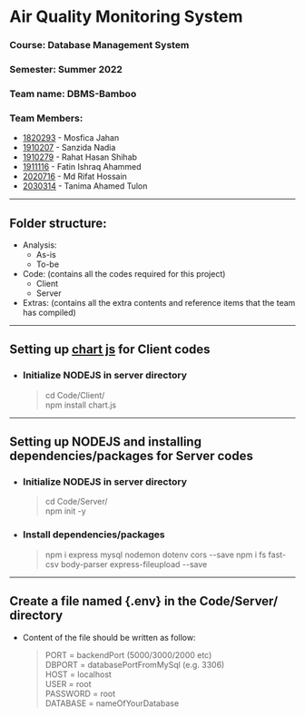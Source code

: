 # Air Quality Monitoring System

### Course: Database Management System

### Semester: Summer 2022

### Team name: DBMS-Bamboo

### Team Members:

- [1820293](https://github.com/Mosfica) - Mosfica Jahan
- [1910207](https://github.com/1910207) - Sanzida Nadia
- [1910279](https://gitHub.com/RHShihab) - Rahat Hasan Shihab
- [1911116](https://github.com/ishraqfatin) - Fatin Ishraq Ahammed
- [2020716](https://github.com/muhammadrefath) - Md Rifat Hossain
- [2030314](https://github.com/tanima1010) - Tanima Ahamed Tulon

<hr>

## Folder structure:

- Analysis:
  - As-is
  - To-be
- Code: (contains all the codes required for this project)
  - Client
  - Server
- Extras: (contains all the extra contents and reference items that the team has compiled)

<hr>

## Setting up [chart js](https://www.chartjs.org/) for Client codes

- ### Initialize NODEJS in server directory

  > cd Code/Client/ <br>
  > npm install chart.js

<hr>

## Setting up NODEJS and installing dependencies/packages for Server codes

- ### Initialize NODEJS in server directory

  > cd Code/Server/ <br>
  > npm init -y

- ### Install dependencies/packages
  > npm i express mysql nodemon dotenv cors --save
  > npm i fs fast-csv body-parser express-fileupload --save

<hr>

## Create a file named {.env} in the Code/Server/ directory

- Content of the file should be written as follow:
  > PORT = backendPort (5000/3000/2000 etc) <br>
  > DBPORT = databasePortFromMySql (e.g. 3306) <br>
  > HOST = localhost <br>
  > USER = root <br>
  > PASSWORD = root <br>
  > DATABASE = nameOfYourDatabase <br>
